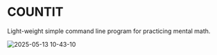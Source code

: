 # COUNTIT
Light-weight simple command line program for practicing mental math.

![2025-05-13 10-43-10](https://github.com/user-attachments/assets/e861abfc-6d82-46c5-9131-bbcb3d54a67d)
